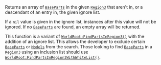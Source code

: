 Returns an array of [`BaseParts`](https://create.roblox.com/docs/reference/engine/classes/BasePart) in the given
[`Region3`](https://create.roblox.com/docs/reference/engine/datatypes/Region3) that aren't in, or a descendant of an entry in, the
given ignore list.

If a `nil` value is given in the ignore list, instances after this value
will not be ignored. If no [`BaseParts`](https://create.roblox.com/docs/reference/engine/classes/BasePart) are found, an empty
array will be returned.

This function is a variant of [`WorldRoot:FindPartsInRegion3()`](https://create.roblox.com/docs/reference/engine/classes/WorldRoot#FindPartsInRegion3) with
the addition of an ignore list. This allows the developer to exclude
certain [`BaseParts`](https://create.roblox.com/docs/reference/engine/classes/BasePart) or [`Models`](https://create.roblox.com/docs/reference/engine/classes/Model) from the
search. Those looking to find [`BaseParts`](https://create.roblox.com/docs/reference/engine/classes/BasePart) in a
[`Region3`](https://create.roblox.com/docs/reference/engine/datatypes/Region3) using an inclusion list should use
[`WorldRoot:FindPartsInRegion3WithWhiteList()`](https://create.roblox.com/docs/reference/engine/classes/WorldRoot#FindPartsInRegion3WithWhiteList).
